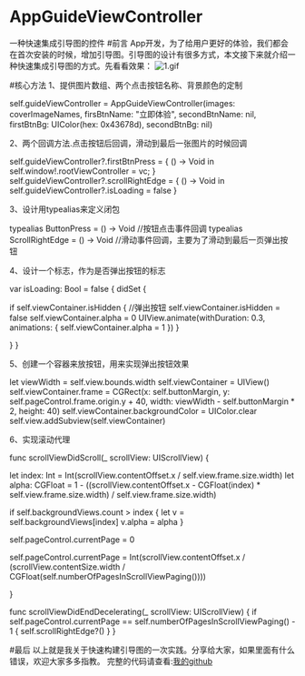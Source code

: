 # AppGuideViewController
一种快速集成引导图的控件
#前言
App开发，为了给用户更好的体验，我们都会在首次安装的时候，增加引导图。引导图的设计有很多方式，本文接下来就介绍一种快速集成引导图的方式。先看看效果：
![1.gif](http://upload-images.jianshu.io/upload_images/6618716-34bd48bcb7fdcffb.gif?imageMogr2/auto-orient/strip)

#核心方法
1、提供图片数组、两个点击按钮名称、背景颜色的定制

self.guideViewController = AppGuideViewController(images: coverImageNames,
firsBtnName: "立即体验", secondBtnName: nil,
firstBtnBg: UIColor(hex: 0x43678d), secondBtnBg: nil)

2、两个回调方法.点击按钮后回调，滑动到最后一张图片的时候回调

self.guideViewController?.firstBtnPress = {
() -> Void in
self.window!.rootViewController = vc;
}
self.guideViewController?.scrollRightEdge = {
() -> Void in
self.guideViewController?.isLoading = false
}

3、设计用typealias来定义闭包

typealias ButtonPress = () -> Void      //按钮点击事件回调
typealias ScrollRightEdge = () -> Void      //滑动事件回调，主要为了滑动到最后一页弹出按钮


4、设计一个标志，作为是否弹出按钮的标志

var isLoading: Bool = false {
didSet {

if self.viewContainer.isHidden {
//弹出按钮
self.viewContainer.isHidden = false
self.viewContainer.alpha = 0
UIView.animate(withDuration: 0.3, animations: {
self.viewContainer.alpha = 1
})
}

}
}

5、创建一个容器来放按钮，用来实现弹出按钮效果

let viewWidth = self.view.bounds.width
self.viewContainer = UIView()
self.viewContainer.frame =  CGRect(x: self.buttonMargin, y: self.pageControl.frame.origin.y + 40, width:  viewWidth - self.buttonMargin * 2, height: 40)
self.viewContainer.backgroundColor = UIColor.clear
self.view.addSubview(self.viewContainer)

6、实现滚动代理

func scrollViewDidScroll(_ scrollView: UIScrollView) {

let index: Int = Int(scrollView.contentOffset.x / self.view.frame.size.width)
let alpha: CGFloat = 1 - ((scrollView.contentOffset.x - CGFloat(index) * self.view.frame.size.width) / self.view.frame.size.width)

if self.backgroundViews.count > index {
let v = self.backgroundViews[index]
v.alpha = alpha
}

self.pageControl.currentPage = 0

self.pageControl.currentPage = Int(scrollView.contentOffset.x / (scrollView.contentSize.width / CGFloat(self.numberOfPagesInScrollViewPaging())))

}

func scrollViewDidEndDecelerating(_ scrollView: UIScrollView) {
if self.pageControl.currentPage == self.numberOfPagesInScrollViewPaging() - 1 {
self.scrollRightEdge?()
}
}

#最后
以上就是我关于快速构建引导图的一次实践。分享给大家，如果里面有什么错误，欢迎大家多多指教。
完整的代码请查看:[我的github](https://github.com/LuoHongBall/AppGuideViewController.git)
